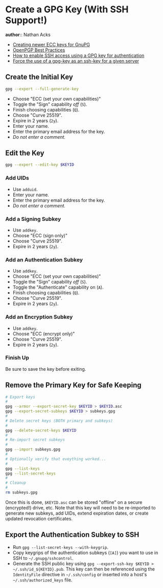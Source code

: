 # Create a GPG Key (With SSH Support!)

**author**:: Nathan Acks

* [Creating newer ECC keys for GnuPG](https://www.gniibe.org/memo/software/gpg/keygen-25519.html)
* [OpenPGP Best Practices](https://riseup.net/en/security/message-security/openpgp/best-practices)
* [How to enable SSH access using a GPG key for authentication](https://opensource.com/article/19/4/gpg-subkeys-ssh)
* [Force the use of a gpg-key as an ssh-key for a given server](https://serverfault.com/a/964317)

## Create the Initial Key

```bash
gpg --expert --full-generate-key
```

* Choose "ECC (set your own capabilities)"
* Toggle the "Sign" capability *off* (`S`).
* Finish choosing capabilities (`Q`).
* Choose "Curve 25519".
* Expire in 2 years (`2y`).
* Enter your name.
* Enter the primary email address for the key.
* *Do not enter a comment.*

## Edit the Key

```bash
gpg --expert --edit-key $KEYID
```

### Add UIDs

* Use `adduid`.
* Enter your name.
* Enter the primary email address for the key.
* *Do not enter a comment.*

### Add a Signing Subkey

* Use `addkey`.
* Choose "ECC (sign only)"
* Choose "Curve 25519".
* Expire in 2 years (`2y`).

### Add an Authentication Subkey

* Use `addkey`.
* Choose "ECC (set your own capabilities)"
* Toggle the "Sign" capability *off* (`S`).
* Toggle the "Authenticate" capability on (`A`).
* Finish choosing capabilities (`Q`).
* Choose "Curve 25519".
* Expire in 2 years (`2y`).

### Add an Encryption Subkey

* Use `addkey`.
* Choose "ECC (encrypt only)"
* Choose "Curve 25519".
* Expire in 2 years (`2y`).

### Finish Up

Be sure to save the key before exiting.

## Remove the Primary Key for Safe Keeping

```bash
# Export keys
#
gpg --armor --export-secret-key $KEYID > $KEYID.asc
gpg --export-secret-subkeys $KEYID > subkeys.gpg
#
# Delete secret keys (BOTH primary and subkeys)
#
gpg --delete-secret-keys $KEYID
#
# Re-import secret subkeys
#
gpg --import subkeys.gpg
#
# Optionally verify that eveything worked...
#
gpg --list-keys
gpg --list-secret-keys
#
# Cleanup
#
rm subkeys.gpg
```

Once this is done, `$KEYID.asc` can be stored "offline" on a secure (encrypted!) drive, etc. Note that this key will need to be re-imported to generate new subkeys, add UIDs, extend expiration dates, or create updated revocation certificates.

## Export the Authentication Subkey to SSH

* Run `gpg --list-secret-keys --with-keygrip`.
* Copy keygrips of the authentication subkeys (`[A]`) you want to use in SSH to `~/.gnupg/sshcontrol`.
* Generate the SSH public key using `gpg --export-ssh-key $KEYID > ~/.ssh/id_${KEYID}.pub`. This key can then be referenced using the `IdentityFile` directive in `~/.ssh/config` or inserted into a host's `~/.ssh/authorized_keys` file.
